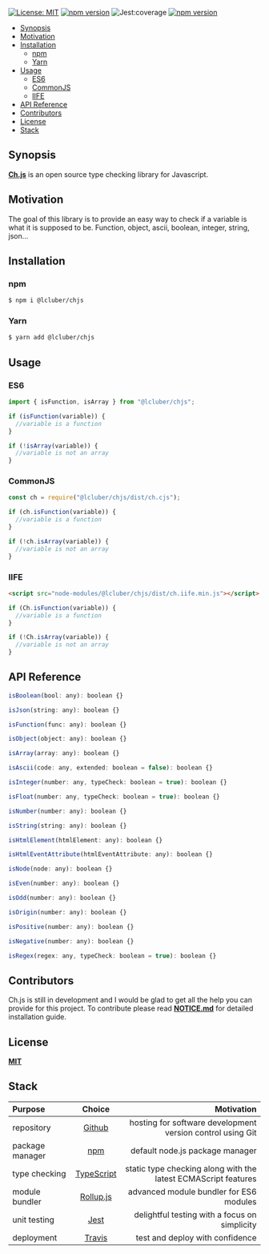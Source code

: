 [![License: MIT](https://img.shields.io/npm/l/@lcluber/chjs.svg)](https://opensource.org/licenses/MIT)
[![npm version](https://badge.fury.io/js/%40lcluber%2Fchjs.svg)](https://www.npmjs.com/package/@lcluber/chjs)
![Jest:coverage](https://img.shields.io/badge/Jest:coverage-100%25-brightgreen.svg)
[![npm version](https://img.shields.io/bundlephobia/min/@lcluber/chjs)](https://www.npmjs.com/package/@lcluber/chjs)

- [Synopsis](#synopsis)
- [Motivation](#motivation)
- [Installation](#installation)
  - [npm](#npm)
  - [Yarn](#yarn)
- [Usage](#usage)
  - [ES6](#es6)
  - [CommonJS](#commonjs)
  - [IIFE](#iife)
- [API Reference](#api-reference)
- [Contributors](#contributors)
- [License](#license)
- [Stack](#stack)

## Synopsis

**[Ch.js](https://github.com/LCluber/Ch.js)** is an open source type checking library for Javascript.

## Motivation

The goal of this library is to provide an easy way to check if a variable is what it is supposed to be. Function, object, ascii, boolean, integer, string, json...

## Installation

### npm

```bash
$ npm i @lcluber/chjs
```

### Yarn

```bash
$ yarn add @lcluber/chjs
```

## Usage

### ES6

```javascript
import { isFunction, isArray } from "@lcluber/chjs";

if (isFunction(variable)) {
  //variable is a function
}

if (!isArray(variable)) {
  //variable is not an array
}
```

### CommonJS

```javascript
const ch = require("@lcluber/chjs/dist/ch.cjs");

if (ch.isFunction(variable)) {
  //variable is a function
}

if (!ch.isArray(variable)) {
  //variable is not an array
}
```

### IIFE

```html
<script src="node-modules/@lcluber/chjs/dist/ch.iife.min.js"></script>
```

```javascript
if (Ch.isFunction(variable)) {
  //variable is a function
}

if (!Ch.isArray(variable)) {
  //variable is not an array
}
```

## API Reference

```javascript
isBoolean(bool: any): boolean {}

isJson(string: any): boolean {}

isFunction(func: any): boolean {}

isObject(object: any): boolean {}

isArray(array: any): boolean {}

isAscii(code: any, extended: boolean = false): boolean {}

isInteger(number: any, typeCheck: boolean = true): boolean {}

isFloat(number: any, typeCheck: boolean = true): boolean {}

isNumber(number: any): boolean {}

isString(string: any): boolean {}

isHtmlElement(htmlElement: any): boolean {}

isHtmlEventAttribute(htmlEventAttribute: any): boolean {}

isNode(node: any): boolean {}

isEven(number: any): boolean {}

isOdd(number: any): boolean {}

isOrigin(number: any): boolean {}

isPositive(number: any): boolean {}

isNegative(number: any): boolean {}

isRegex(regex: any, typeCheck: boolean = true): boolean {}
```

## Contributors

Ch.js is still in development and I would be glad to get all the help you can provide for this project.
To contribute please read **[NOTICE.md](https://github.com/LCluber/Ch.js/blob/master/NOTICE.md)** for detailed installation guide.

## License

**[MIT](https://github.com/LCluber/Ch.js/blob/master/LICENSE.md)**

## Stack

| Purpose         |                    Choice                    |                                                     Motivation |
| :-------------- | :------------------------------------------: | -------------------------------------------------------------: |
| repository      |        [Github](https://github.com/)         |     hosting for software development version control using Git |
| package manager |     [npm](https://www.npmjs.com/get-npm)     |                                default node.js package manager |
| type checking   | [TypeScript](https://www.typescriptlang.org) | static type checking along with the latest ECMAScript features |
| module bundler  |      [Rollup.js](https://rollupjs.org)       |                        advanced module bundler for ES6 modules |
| unit testing    |          [Jest](https://jestjs.io/)          |                  delightful testing with a focus on simplicity |
| deployment      |       [Travis](https://travis-ci.com/)       |                                test and deploy with confidence |
